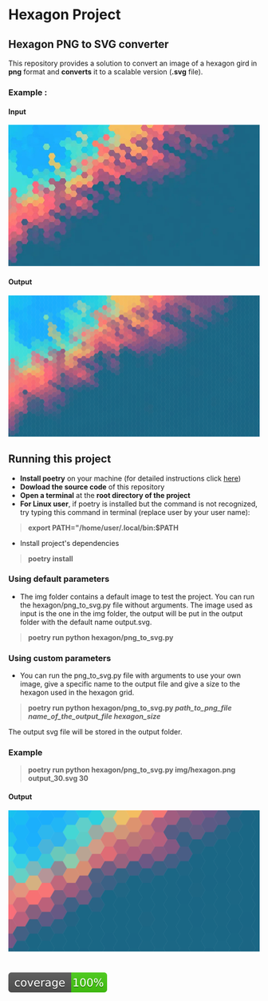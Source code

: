 # **Hexagon Project**

## **Hexagon PNG to SVG converter**
This repository provides a solution to convert an image of a hexagon gird in **png** format and **converts** it to a scalable version (**.svg** file).
### **Example :**
#### **Input**
![png](./img/hexagon.png)
#### **Output**
![svg](./outputs/output.svg)
## **Running this project**
- **Install poetry** on your machine (for detailed instructions click [here](https://python-poetry.org/docs/#installing-with-the-official-installer))
- **Dowload the source code** of this repository
- **Open a terminal** at the **root directory of the project**
- **For Linux user**, if poetry is installed but the command is not recognized, try typing this command in terminal (replace user by your user name): 
> **export PATH="/home/user/.local/bin:$PATH**
- Install project's dependencies
> **poetry install**
### **Using default parameters**
- The img folder contains a default image to test the project. You can run the hexagon/png_to_svg.py file without arguments. The image used as input is the one in the img folder, the output will be put in the output folder with the default name output.svg.
> **poetry run python hexagon/png_to_svg.py**
### **Using custom parameters**
- You can run the png_to_svg.py file with arguments to use your own image, give a specific name to the output file and give a size to the hexagon used in the hexagon grid.
> **poetry run python hexagon/png_to_svg.py *path_to_png_file* *name_of_the_output_file* *hexagon_size***

The output svg file will be stored in the output folder.
### Example
> **poetry run python hexagon/png_to_svg.py img/hexagon.png output_30.svg 30**
#### **Output**
![example output](./outputs/output_30.svg)
#
![coverage badge](./coverage.svg)